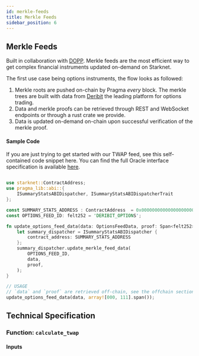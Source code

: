 ```yaml
---
id: merkle-feeds
title: Merkle Feeds
sidebar_position: 6
---
```


## Merkle Feeds

Built in collaboration with [DOPP](https://www.dopp.finance/). Merkle feeds are the most efficient way to get complex financial instruments updated on-demand on Starknet.

The first use case being options instruments, the flow looks as followed:

1. Merkle roots are pushed on-chain by Pragma *every* block. The merkle trees are built with data from [Deribit](https://www.deribit.com/) the leading platform for options trading.
2. Data and merkle proofs can be retrieved through REST and WebSocket endpoints or through a rust crate we provide.
3. Data is updated on-demand on-chain upon successful verification of the merkle proof.


#### Sample Code

If you are just trying to get started with our TWAP feed, see this self-contained code snippet here. You can find the full Oracle interface specification is available [here](https://github.com/Astraly-Labs/pragma-oracle/blob/main/src/compute_engines/summary_stats/summary_stats.cairo).

```rust

use starknet::ContractAddress;
use pragma_lib::abi::{
    ISummaryStatsABIDispatcher, ISummaryStatsABIDispatcherTrait
};

const SUMMARY_STATS_ADDRESS : ContractAddress  = 0x00000000000000000000;
const OPTIONS_FEED_ID: felt252 = 'DERIBIT_OPTIONS';

fn update_options_feed_data(data: OptionsFeedData, proof: Span<felt252>) {
    let summary_dispatcher = ISummaryStatsABIDispatcher {   
        contract_address: SUMMARY_STATS_ADDRESS
    };
    summary_dispatcher.update_merkle_feed_data(
        OPTIONS_FEED_ID,
        data,
        proof,
    );
}

// USAGE
// `data` and `proof` are retrieved off-chain, see the offchain section.
update_options_feed_data(data, array![000, 111].span());

```

## Technical Specification

### Function: `calculate_twap`


#### Inputs



